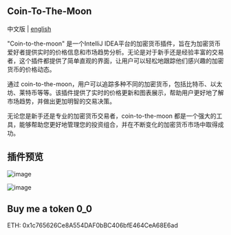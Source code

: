## Coin-To-The-Moon
中文版 | [english](README.md)  


"Coin-to-the-moon" 是一个IntelliJ IDEA平台的加密货币插件，旨在为加密货币爱好者提供实时的价格信息和市场趋势分析。无论是对于新手还是经验丰富的交易者，这个插件都提供了简单直观的界面，让用户可以轻松地跟踪他们感兴趣的加密货币的价格动态。

通过 coin-to-the-moon，用户可以追踪多种不同的加密货币，包括比特币、以太坊、莱特币等等。该插件提供了实时的价格更新和图表展示，帮助用户更好地了解市场趋势，并做出更加明智的交易决策。

无论您是新手还是专业的加密货币交易者，coin-to-the-moon 都是一个强大的工具，能够帮助您更好地管理您的投资组合，并在不断变化的加密货币市场中取得成功。

## 插件预览
![image](https://user-images.githubusercontent.com/13896386/230325197-e9520ea7-94d7-4ee8-8649-17124388b2b1.png)


![image](https://user-images.githubusercontent.com/13896386/229715026-bc65804b-bcf5-4e86-bf4d-bc422a934f07.png)


## Buy me a token 0_0
ETH: 0x1c765626Ce8A554DAF0bBC406bfE464CeA68E6ad